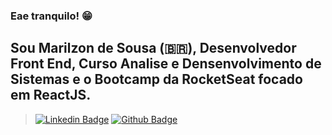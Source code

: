 ### Eae tranquilo! 😁

## Sou Marilzon de Sousa (🇧🇷), Desenvolvedor Front End, Curso Analise e Densenvolvimento de Sistemas e o Bootcamp da RocketSeat focado em ReactJS.
 
 > [![Linkedin Badge](https://img.shields.io/badge/-LinkedIn-blue?style=flat-square&logo=Linkedin&logoColor=white&link=https://www.linkedin.com/in/marilzon)](https://www.linkedin.com/in/marilzon) 
 > [![Github Badge](https://img.shields.io/badge/-Github-000?style=flat-square&logo=Github&logoColor=white&link=https://marilzon.github.io/maril-dev/)](https://marilzon.github.io/maril-dev/) 
